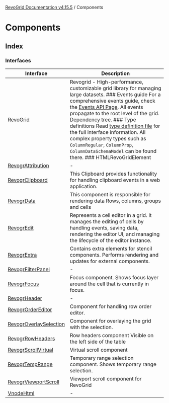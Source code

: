 [RevoGrid Documentation v4.15.5](README.md) / Components

# Components

## Index

### Interfaces

| Interface | Description |
| ------ | ------ |
| [RevoGrid](Components.Interface.RevoGrid.md) | Revogrid - High-performance, customizable grid library for managing large datasets. ### Events guide For a comprehensive events guide, check the [Events API Page](/guide/api/events). All events propagate to the root level of the grid. [Dependency tree](#Dependencies). ### Type definitions Read [type definition file](https://github.com/revolist/revogrid/blob/master/src/interfaces.d.ts) for the full interface information. All complex property types such as `ColumnRegular`, `ColumnProp`, `ColumnDataSchemaModel` can be found there. ### HTMLRevoGridElement |
| [RevogrAttribution](Components.Interface.RevogrAttribution.md) | - |
| [RevogrClipboard](Components.Interface.RevogrClipboard.md) | This Clipboard provides functionality for handling clipboard events in a web application. |
| [RevogrData](Components.Interface.RevogrData.md) | This component is responsible for rendering data Rows, columns, groups and cells |
| [RevogrEdit](Components.Interface.RevogrEdit.md) | Represents a cell editor in a grid. It manages the editing of cells by handling events, saving data, rendering the editor UI, and managing the lifecycle of the editor instance. |
| [RevogrExtra](Components.Interface.RevogrExtra.md) | Contains extra elements for stencil components. Performs rendering and updates for external components. |
| [RevogrFilterPanel](Components.Interface.RevogrFilterPanel.md) | - |
| [RevogrFocus](Components.Interface.RevogrFocus.md) | Focus component. Shows focus layer around the cell that is currently in focus. |
| [RevogrHeader](Components.Interface.RevogrHeader.md) | - |
| [RevogrOrderEditor](Components.Interface.RevogrOrderEditor.md) | Component for handling row order editor. |
| [RevogrOverlaySelection](Components.Interface.RevogrOverlaySelection.md) | Component for overlaying the grid with the selection. |
| [RevogrRowHeaders](Components.Interface.RevogrRowHeaders.md) | Row headers component Visible on the left side of the table |
| [RevogrScrollVirtual](Components.Interface.RevogrScrollVirtual.md) | Virtual scroll component |
| [RevogrTempRange](Components.Interface.RevogrTempRange.md) | Temporary range selection component. Shows temporary range selection. |
| [RevogrViewportScroll](Components.Interface.RevogrViewportScroll.md) | Viewport scroll component for RevoGrid |
| [VnodeHtml](Components.Interface.VnodeHtml.md) | - |
